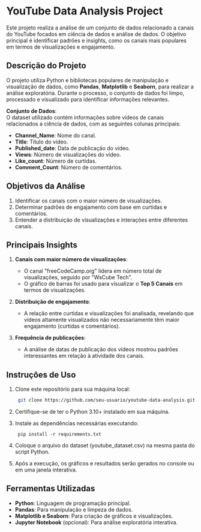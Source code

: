# YouTube Data Analysis Project

Este projeto realiza a análise de um conjunto de dados relacionado a canais do YouTube focados em ciência de dados e análise de dados. O objetivo principal é identificar padrões e insights, como os canais mais populares em termos de visualizações e engajamento.

## **Descrição do Projeto**
O projeto utiliza Python e bibliotecas populares de manipulação e visualização de dados, como **Pandas**, **Matplotlib** e **Seaborn**, para realizar a análise exploratória. Durante o processo, o conjunto de dados foi limpo, processado e visualizado para identificar informações relevantes.

**Conjunto de Dados**:  
O dataset utilizado contém informações sobre vídeos de canais relacionados a ciência de dados, com as seguintes colunas principais:
- **Channel_Name**: Nome do canal.
- **Title**: Título do vídeo.
- **Published_date**: Data de publicação do vídeo.
- **Views**: Número de visualizações do vídeo.
- **Like_count**: Número de curtidas.
- **Comment_Count**: Número de comentários.

## **Objetivos da Análise**
1. Identificar os canais com o maior número de visualizações.
2. Determinar padrões de engajamento com base em curtidas e comentários.
3. Entender a distribuição de visualizações e interações entre diferentes canais.

## **Principais Insights**
1. **Canais com maior número de visualizações**:
   - O canal "freeCodeCamp.org" lidera em número total de visualizações, seguido por "WsCube Tech".
   - O gráfico de barras foi usado para visualizar o **Top 5 Canais** em termos de visualizações.

2. **Distribuição de engajamento**:
   - A relação entre curtidas e visualizações foi analisada, revelando que vídeos altamente visualizados não necessariamente têm maior engajamento (curtidas e comentários).

3. **Frequência de publicações**:
   - A análise de datas de publicação dos vídeos mostrou padrões interessantes em relação à atividade dos canais.

## **Instruções de Uso**
1. Clone este repositório para sua máquina local:
   ```bash
    git clone https://github.com/seu-usuario/youtube-data-analysis.git
   ```
2. Certifique-se de ter o Python 3.10+ instalado em sua máquina.

3. Instale as dependências necessárias executando:
   ```
    pip install -r requirements.txt
   ```
4. Coloque o arquivo do dataset (youtube_dataset.csv) na mesma pasta do script Python.

5. Após a execução, os gráficos e resultados serão gerados no console ou em uma janela interativa.

## **Ferramentas Utilizadas**
- **Python**: Linguagem de programação principal.
- **Pandas**: Para manipulação e limpeza de dados.
- **Matplotlib e Seaborn**: Para criação de gráficos e visualizações.
- **Jupyter Notebook** (opcional): Para análise exploratória interativa.
